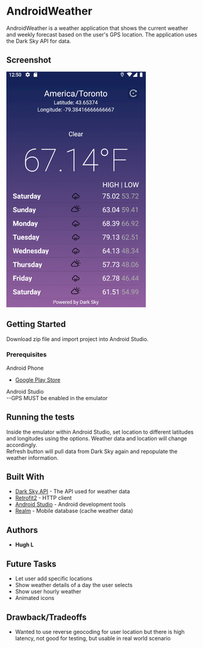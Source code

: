 # AndroidWeather

AndroidWeather is a weather application that shows the current weather and weekly forecast based on the user's GPS location.  The application uses the Dark Sky API for data.  

## Screenshot

![image](https://raw.githubusercontent.com/hcl212/AndroidWeather/master/screenshot.png)

## Getting Started

Download zip file and import project into Android Studio.

### Prerequisites
Android Phone  
 - [Google Play Store](https://play.google.com/store/apps/details?id=com.weather.androidweather)  
  
Android Studio  
--GPS MUST be enabled in the emulator

## Running the tests

Inside the emulator within Android Studio, set location to different latitudes and longitudes using the options.  Weather data and location will change accordingly.  
Refresh button will pull data from Dark Sky again and repopulate the weather information.

## Built With

* [Dark Sky API](https://darksky.net/dev) - The API used for weather data
* [Retrofit2](https://square.github.io/retrofit/) - HTTP client
* [Android Studio](https://developer.android.com/studio) - Android development tools
* [Realm](https://realm.io/) - Mobile database (cache weather data)

## Authors

* **Hugh L**

## Future Tasks

* Let user add specific locations
* Show weather details of a day the user selects
* Show user hourly weather
* Animated icons

## Drawback/Tradeoffs

* Wanted to use reverse geocoding for user location but there is high latency, not good for testing, but usable in real world scenario

